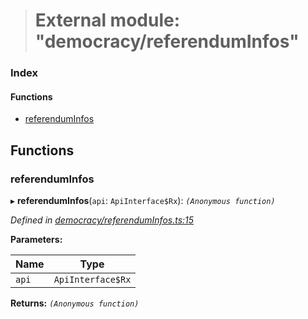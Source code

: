 > # External module: "democracy/referendumInfos"

### Index

#### Functions

* [referendumInfos](_democracy_referenduminfos_.md#referenduminfos)

## Functions

###  referendumInfos

▸ **referendumInfos**(`api`: `ApiInterface$Rx`): *`(Anonymous function)`*

*Defined in [democracy/referendumInfos.ts:15](https://github.com/polkadot-js/api/blob/9c48e40/packages/api-derive/src/democracy/referendumInfos.ts#L15)*

**Parameters:**

Name | Type |
------ | ------ |
`api` | `ApiInterface$Rx` |

**Returns:** *`(Anonymous function)`*